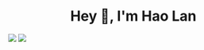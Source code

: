 <!--
**Hao-Lan/Hao-Lan** is a ✨ _special_ ✨ repository because its `README.md` (this file) appears on your GitHub profile.

Here are some ideas to get you started:

- 🔭 I’m currently working on ...
- 🌱 I’m currently learning ...
- 👯 I’m looking to collaborate on ...
- 🤔 I’m looking for help with ...
- 💬 Ask me about ...
- 📫 How to reach me: ...
- 😄 Pronouns: ...
- ⚡ Fun fact: ...
-->

<h1 style="text-align: center">Hey 👋, I'm Hao Lan</h1>




<img  src="https://github-readme-stats.vercel.app/api?username=Hao-Lan&show_icons=true&icon_color=CE1D2D&text_color=718096&bg_color=ffffff&hide_title=true" />

<img  src="https://leetcode.card.workers.dev/?username=Hao-Lan&theme=wtf"/>


